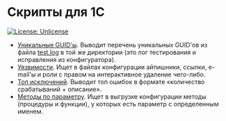 # Скрипты для 1С

 [![License: Unlicense](https://img.shields.io/badge/license-Unlicense-blue.svg)](http://unlicense.org/)

- [Уникальные GUID'ы](/UniqueGUIDs). Выводит перечень уникальных GUID'ов из файла [test.log](/UniqueGUIDs/test.log) в той же директории (это лог тестирования и исправления из конфигуратора).
- [Уязвимости](/Vulnerabilities). Ищет в файлах конфигурации айпишники, ссылки, e-mail'ы и роли с правом на интерактивное удаление чего-либо.
- [Топ исключений](/TopExceptions.sh). Выводит топ ошибок в формате «количество срабатываний + описание». 
- [Методы по параметру](/MethodsWithParameter.sh). Ищет в выгрузке конфигурации методы (процедуры и функции), у которых есть параметр с определенным именем.